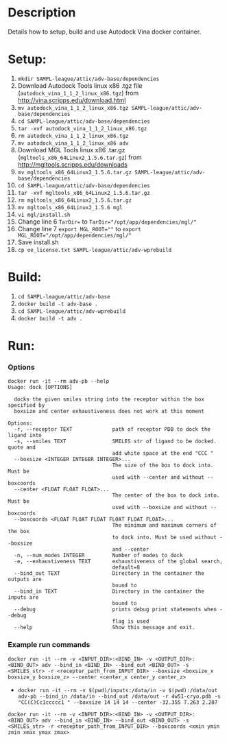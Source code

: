 # Description
Details how to setup, build and use Autodock Vina docker container. 

# Setup:
1. `mkdir SAMPL-league/attic/adv-base/dependencies`
2. Download Autodock Tools linux x86 .tgz file (`autodock_vina_1_1_2_linux_x86.tgz`) from http://vina.scripps.edu/download.html
3. `mv autodock_vina_1_1_2_linux_x86.tgz SAMPL-league/attic/adv-base/dependencies`
4. `cd SAMPL-league/attic/adv-base/dependencies`
5. `tar -xvf autodock_vina_1_1_2_linux_x86.tgz`
6. `rm autodock_vina_1_1_2_linux_x86.tgz`
7. `mv autodock_vina_1_1_2_linux_x86 adv`
8. Download MGL Tools linux x86 .tar.gz (`mgltools_x86_64Linux2_1.5.6.tar.gz`) from http://mgltools.scripps.edu/downloads
9. `mv mgltools_x86_64Linux2_1.5.6.tar.gz SAMPL-league/attic/adv-base/dependencies`
10. `cd SAMPL-league/attic/adv-base/dependencies`
11. `tar -xvf mgltools_x86_64Linux2_1.5.6.tar.gz`
12. `rm mgltools_x86_64Linux2_1.5.6.tar.gz`
13. `mv mgltools_x86_64Linux2_1.5.6 mgl`
14. `vi mgl/install.sh`
15. Change line 6 `TarDir=` to `TarDir="/opt/app/dependencies/mgl/"`
16. Change line 7 `export MGL_ROOT=""` to `export MGL_ROOT="/opt/app/dependencies/mgl/"`
17. Save install.sh
18. `cp oe_license.txt SAMPL-league/attic/adv-wprebuild`


# Build:
1. `cd SAMPL-league/attic/adv-base`
2. `docker build -t adv-base .`
3. `cd SAMPL-league/attic/adv-wprebuild`
4. `docker build -t adv .`


# Run: 
### Options
```
docker run -it --rm adv-pb --help
Usage: dock [OPTIONS]

  docks the given smiles string into the receptor within the box specified by
  boxsize and center exhaustiveness does not work at this moment

Options:
  -r, --receptor TEXT             path of receptor PDB to dock the ligand into
  -s, --smiles TEXT               SMILES str of ligand to be docked. quote and
                                  add white space at the end "CCC "
  --boxsize <INTEGER INTEGER INTEGER>...
                                  The size of the box to dock into. Must be
                                  used with --center and without --boxcoords
  --center <FLOAT FLOAT FLOAT>...
                                  The center of the box to dock into. Must be
                                  used with --boxsize and without --boxcoords
  --boxcoords <FLOAT FLOAT FLOAT FLOAT FLOAT FLOAT>...
                                  The minimum and maximum corners of the box
                                  to dock into. Must be used without --boxsize
                                  and --center
  -n, --num_modes INTEGER         Number of modes to dock
  -e, --exhaustiveness TEXT       exhaustiveness of the global search,
                                  default=8
  --bind_out TEXT                 Directory in the container the outputs are
                                  bound to
  --bind_in TEXT                  Directory in the container the inputs are
                                  bound to
  --debug                         prints debug print statements when --debug
                                  flag is used
  --help                          Show this message and exit.
```

### Example run commands
`docker run -it --rm -v <INPUT_DIR>:<BIND_IN> -v <OUTPUT_DIR>:<BIND_OUT> adv --bind_in <BIND_IN> --bind_out <BIND_OUT> -s <SMILES_str> -r <receptor_path_from_INPUT_DIR> --boxsize <boxsize_x boxsize_y boxsize_z> --center <center_x center_y center_z> ` 
* `docker run -it --rm -v $(pwd)/inputs:/data/in -v $(pwd):/data/out adv-pb --bind_in /data/in --bind_out /data/out -r 4w51-cryo.pdb -s "CC(C)Cc1ccccc1 " --boxsize 14 14 14 --center -32.355 7.263 2.207`

`docker run -it --rm -v <INPUT_DIR>:<BIND_IN> -v <OUTPUT_DIR>:<BIND_OUT> adv --bind_in <BIND_IN> --bind_out <BIND_OUT> -s <SMILES_str> -r <receptor_path_from_INPUT_DIR> --boxcoords <xmin ymin zmin xmax ymax zmax>`
